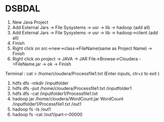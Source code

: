 # DSBDAL
1. New Java Project
2. Add External Jars -> File Sysystems -> usr -> lib -> hadoop (add all)
3. Add External Jars -> File Sysystems -> usr -> lib -> hadoop->client (add all)
4. Finish
5. Right click on src->new->class->FileName(same as Project Name) -> Finish
6. Right click on project -> JAVA -> JAR File->Browse->Cloudera ->FileName.jar -> ok -> Finish

Terminal  :
cat > /home/cloudera/Processfile1.txt (Enter inputs, ctr+z to exit )

1. hdfs dfs -mkdir /inputfolder
2. hdfs dfs -put /home/cloudera/Processfile1.txt /inputfolder1
3. hdfs dfs -cat /inputfolder1/Processfile1.txt
4. hadoop jar /home/cloudera/WordCount.jar WordCount /inputfolder1/Processfile1.txt /out1
5. hadoop fs -ls /out1
6. hadoop fs -cat /out1/part-r-00000
